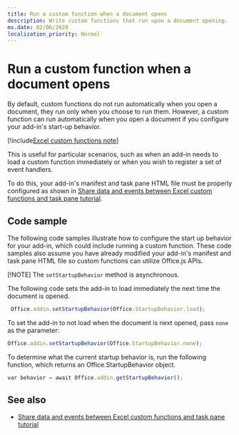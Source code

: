 ```yaml
---
title: Run a custom function when a document opens
description: Write custom functions that run upon a document opening. 
ms.date: 02/06/2020
localization_priority: Normal
---
```


# Run a custom function when a document opens

By default, custom functions do not run automatically when you open a document, they run only when you choose to run them. However, a custom function can run automatically when you open a document if you configure your add-in's start-up behavior.

[!include[Excel custom functions note](../includes/excel-custom-functions-note.md)]

This is useful for particular scenarios, such as when an add-in needs to load a custom function immediately or when you wish to register a set of event handlers.

To do this, your add-in's manifest and task pane HTML file must be properly configured as shown in [Share data and events between Excel custom functions and task pane tutorial](../tutorials/share-data-and-events-between-custom-functions-and-the-task-pane-tutorial).

## Code sample

The following code samples illustrate how to configure the start up behavior for your add-in, which could include running a custom function. These code samples also assume you have already modified your add-in's manifest and task pane HTML file so custom functions can utilize Office.js APIs.

[!NOTE] The `setStartupBehavior` method is asynchronous.

The following code sets the add-in to load immediately the next time the document is opened.

```JavaScript
 Office.addin.setStartupBehavior(Office.StartupBehavior.load);
```

To set the add-in to not load when the document is next opened, pass `none` as the parameter:

```JavaScript
Office.addin.setStartupBehavior(Office.StartupBehavior.none);
```

To determine what the current startup behavior is, run the following function, which returns an Office.StartupBehavior object.

```JavaScript
var behavior = await Office.addin.getStartupBehavior();
```

## See also

- [Share data and events between Excel custom functions and task pane tutorial](../tutorials/share-data-and-events-between-custom-functions-and-the-task-pane-tutorial)